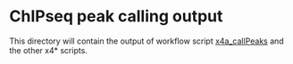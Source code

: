 # ChIPseq peak calling output

This directory will contain the output of workflow script [x4a_callPeaks](../x4a_callPeaks) and the other x4\* scripts.
